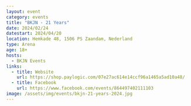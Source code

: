 ```yaml
---
layout: event
category: events
title: "BKJN - 21 Years"
date: 2024/02/24
datestart: 2024/04/20
location: Hemkade 48, 1506 PS Zaandam, Nederland
type: Arena
age: 18+
hosts:
  - BKJN Events
links:
  - title: Website
    url: https://shop.paylogic.com/07e27ac614e14ccf96a1465a5ad10a48/
  - title: Facebook
    url: https://www.facebook.com/events/864497402111103
image: /assets/img/events/bkjn-21-years-2024.jpg
---
```

